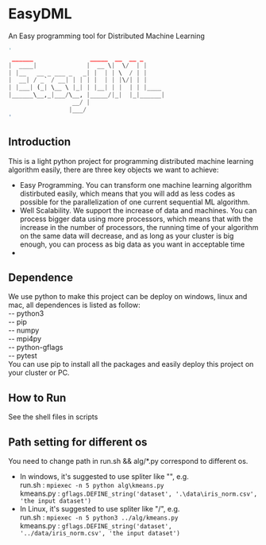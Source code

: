 # EasyDML
An Easy programming tool for Distributed Machine Learning

```python
'
 ______                _____  __  __ _
|  ____|              |  __ \|  \/  | |
| |__   __ _ ___ _   _| |  | | \  / | |
|  __| / _` / __| | | | |  | | |\/| | |
| |___| (_| \__ \ |_| | |__| | |  | | |____
|______\__,_|___/\__, |_____/|_|  |_|______|
                  __/ |
                 |___/
'
```
## Introduction
This is a light python project for programming distributed machine learning algorithm easily, there are three key objects we want to achieve:
* Easy Programming. You can transform one machine learning algorithm distirbuted easily, which means that you will add as less codes as possible for the parallelization of one current sequential ML algorithm.
* Well Scalability. We support the increase of data and machines. You can process bigger data using more processors, which means that with the increase in the number of processors, the running time of your algorithm on the same data will decrease, and as long as your cluster is big enough, you can process as big data as you want in acceptable time
*

## Dependence
We use python to make this project can be deploy on windows, linux and mac, all dependences is listed as follow:  
-- python3  
-- pip  
-- numpy  
-- mpi4py  
-- python-gflags  
-- pytest  
You can use pip to install all the packages and easily deploy this project on your cluster or PC.

## How to Run
See the shell files in scripts

## Path setting for different os
You need to change path in run.sh && alg/*.py correspond to different os.  
* In windows, it's suggested to use spliter like "\", e.g.  
run.sh :  `mpiexec -n 5 python alg\kmeans.py`  
kmeans.py : `gflags.DEFINE_string('dataset', '.\data\iris_norm.csv', 'the input dataset')`  
* In Linux, it's suggested to use spliter like "/", e.g.  
run.sh : `mpiexec -n 5 python3 ../alg/kmeans.py`  
kmeans.py : `gflags.DEFINE_string('dataset', '../data/iris_norm.csv', 'the input dataset')`  

